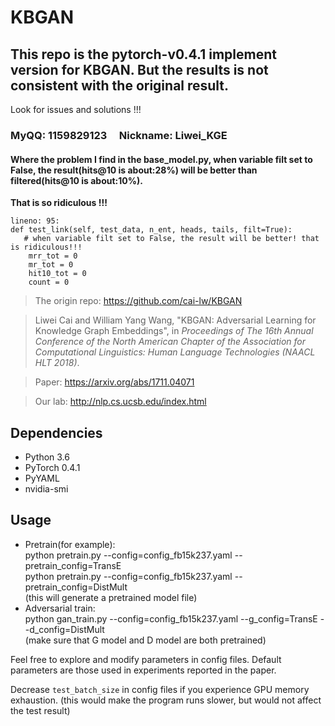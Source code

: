 # KBGAN
## This repo is the pytorch-v0.4.1 implement version for KBGAN. But the results is not consistent with the original result.
Look for issues and solutions !!!
### MyQQ: 1159829123 &nbsp;&nbsp;&nbsp;&nbsp;Nickname: Liwei_KGE
#### Where the problem I find in the base_model.py, when variable filt set to False, the result(hits@10 is about:28%) will be better than filtered(hits@10 is about:10%).   
**That is so ridiculous !!!**
```angular2html
lineno: 95:
def test_link(self, test_data, n_ent, heads, tails, filt=True):
   # when variable filt set to False, the result will be better! that is ridiculous!!!
    mrr_tot = 0
    mr_tot = 0
    hit10_tot = 0
    count = 0
```
> The origin repo: https://github.com/cai-lw/KBGAN  

> Liwei Cai and William Yang Wang, "KBGAN: Adversarial Learning for Knowledge Graph Embeddings", in *Proceedings of The 16th Annual Conference of the North American Chapter of the Association for Computational Linguistics: Human Language Technologies (NAACL HLT 2018)*.

> Paper: https://arxiv.org/abs/1711.04071

> Our lab: http://nlp.cs.ucsb.edu/index.html

## Dependencies
* Python 3.6
* PyTorch 0.4.1
* PyYAML
* nvidia-smi


## Usage

* Pretrain(for example):   
python pretrain.py --config=config_fb15k237.yaml --pretrain_config=TransE  
python pretrain.py --config=config_fb15k237.yaml --pretrain_config=DistMult  
(this will generate a pretrained model file)
* Adversarial train:  
 python gan_train.py --config=config_fb15k237.yaml --g_config=TransE --d_config=DistMult  
(make sure that G model and D model are both pretrained)

Feel free to explore and modify parameters in config files. Default parameters are those used in experiments reported in the paper.

Decrease `test_batch_size` in config files if you experience GPU memory exhaustion. (this would make the program runs slower, but would not affect the test result)
